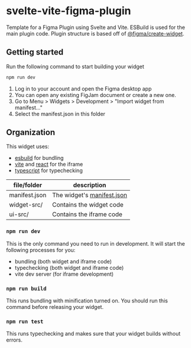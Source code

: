 # svelte-vite-figma-plugin
Template for a Figma Plugin using Svelte and Vite. ESBuild is used for the main plugin code. Plugin structure is based off of [@figma/create-widget](https://www.npmjs.com/package/@figma/create-widget).  

## Getting started

Run the following command to start building your widget

```bash
npm run dev
```

1. Log in to your account and open the Figma desktop app
2. You can open any existing FigJam document or create a new one.
3. Go to Menu > Widgets > Development > "Import widget from manifest..."
4. Select the manifest.json in this folder

## Organization

This widget uses:

- [esbuild](https://esbuild.github.io/) for bundling
- [vite](https://vitejs.dev/) and [react](https://reactjs.org/) for the iframe
- [typescript](https://www.typescriptlang.org/) for typechecking

| file/folder   | description                                                                      |
| ------------- | -------------------------------------------------------------------------------- |
| manifest.json | The widget's [manifest.json](https://www.figma.com/widget-docs/widget-manifest/) |
| widget-src/   | Contains the widget code                                                         |
| ui-src/       | Contains the iframe code                                                         |

### `npm run dev`

This is the only command you need to run in development. It will start the following processes for you:

- bundling (both widget and iframe code)
- typechecking (both widget and iframe code)
- vite dev server (for iframe development)

### `npm run build`

This runs bundling with minification turned on. You should run this command before releasing your widget.

### `npm run test`

This runs typechecking and makes sure that your widget builds without errors.
